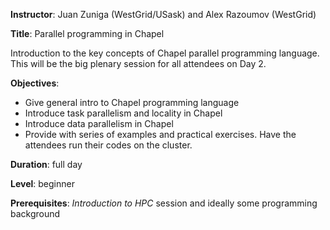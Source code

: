 **Instructor**: Juan Zuniga (WestGrid/USask) and Alex Razoumov (WestGrid)

**Title**: Parallel programming in Chapel

Introduction to the key concepts of Chapel parallel programming language. This will be the big plenary
session for all attendees on Day 2.

**Objectives**:
- Give general intro to Chapel programming language
- Introduce task parallelism and locality in Chapel
- Introduce data parallelism in Chapel
- Provide with series of examples and practical exercises. Have the attendees run their codes on the
  cluster.

**Duration**: full day

**Level**: beginner

**Prerequisites**: *Introduction to HPC* session and ideally some programming background
